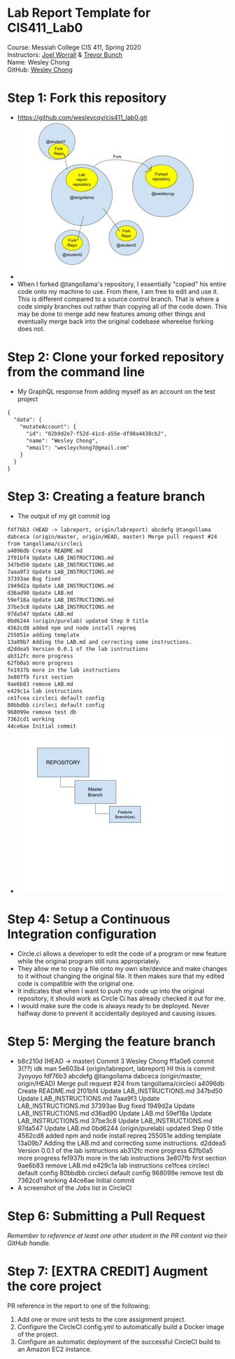 # Lab Report Template for CIS411_Lab0
Course: Messiah College CIS 411, Spring 2020<br/>
Instructors: [Joel Worrall](https://github.com/tangollama) & [Trevor Bunch](https://github.com/trevordbunch)<br/>
Name: Wesley Chong<br/>
GitHub: [Wesley Chong](https://github.com/wesleycqy)<br/>

# Step 1: Fork this repository
- https://github.com/wesleycqy/cis411_lab0.git
- ![RepositoryRelationships](../assets/RepositoryRelationships.png "RepositoryRelationships")
- When I forked @tangollama's repository, I essentially "copied" his entire code onto my machine to use. From there, I am free to edit and use it. This is different compared to a source control branch. That is where a code simply branches out rather than copying all of the code down. This may be done to merge add new features among other things and eventually merge back into the original codebase whereelse forking does not. 


# Step 2: Clone your forked repository from the command line
- My GraphQL response from adding myself as an account on the test project
```
{
  "data": {
    "mutateAccount": {
      "id": "02b9d2e7-f52d-41cd-a55e-df98a4438cb2",
      "name": "Wesley Chong",
      "email": "wesleychong7@gmail.com"
    }
  }
}
```

# Step 3: Creating a feature branch
- The output of my git commit log
```
fdf76b3 (HEAD -> labreport, origin/labreport) abcdefg @tangollama
dabceca (origin/master, origin/HEAD, master) Merge pull request #24 from tangollama/circleci
a4096db Create README.md
2f01bf4 Update LAB_INSTRUCTIONS.md
347bd50 Update LAB_INSTRUCTIONS.md
7aaa9f3 Update LAB_INSTRUCTIONS.md
37393ae Bug fixed
1949d2a Update LAB_INSTRUCTIONS.md
d36ad90 Update LAB.md
59ef18a Update LAB_INSTRUCTIONS.md
37be3c8 Update LAB_INSTRUCTIONS.md
97da547 Update LAB.md
0bd6244 (origin/purelab) updated Step 0 title
4562cd8 added npm and node install repreq
255051e adding template
13a09b7 Adding the LAB.md and correcting some instructions.
d2ddea5 Version 0.0.1 of the lab isntructions
ab312fc more progress
62fb0a5 more progress
fe1937b more in the lab instructions
3e807fb first section
9ae6b83 remove LAB.md
e429c1a lab instructions
ce1fcea circleci default config
80bbdbb circleci default config
968099e remove test db
7362cd1 working
44ce6ae Initial commit
```
- ![MasterFeatureBranch](../assets/MasterFeatureBranch.png "MasterFeatureBranch")

# Step 4: Setup a Continuous Integration configuration
- Circle.ci allows a developer to edit the code of a program or new feature while the original program still runs appropriately. 
- They allow me to copy a file onto my own site/device and make changes to it without changing the original file. It then makes sure that my edited code is compatible with the original one. 
- It indicates that when I want to push my code up into the original repository, it should work as Circle Ci has already checked it out for me.
- I would make sure the code is always ready to be deployed. Never halfway done to prevent it accidentally deployed and causing issues. 

# Step 5: Merging the feature branch
* b8c210d (HEAD -> master) Commit 3 Wesley Chong
ff1a0e6 commit 3(??) idk man
5e603b4 (origin/labreport, labreport) HI this is commit 2yoyoyo
fdf76b3 abcdefg @tangollama
dabceca (origin/master, origin/HEAD) Merge pull request #24 from tangollama/circleci
a4096db Create README.md
2f01bf4 Update LAB_INSTRUCTIONS.md
347bd50 Update LAB_INSTRUCTIONS.md
7aaa9f3 Update LAB_INSTRUCTIONS.md
37393ae Bug fixed
1949d2a Update LAB_INSTRUCTIONS.md
d36ad90 Update LAB.md
59ef18a Update LAB_INSTRUCTIONS.md
37be3c8 Update LAB_INSTRUCTIONS.md
97da547 Update LAB.md
0bd6244 (origin/purelab) updated Step 0 title
4562cd8 added npm and node install repreq
255051e adding template
13a09b7 Adding the LAB.md and correcting some instructions.
d2ddea5 Version 0.0.1 of the lab isntructions
ab312fc more progress
62fb0a5 more progress
fe1937b more in the lab instructions
3e807fb first section
9ae6b83 remove LAB.md
e429c1a lab instructions
ce1fcea circleci default config
80bbdbb circleci default config
968099e remove test db
7362cd1 working
44ce6ae Initial commit
* A screenshot of the _Jobs_ list in CircleCI

# Step 6: Submitting a Pull Request
_Remember to reference at least one other student in the PR content via their GitHub handle._

# Step 7: [EXTRA CREDIT] Augment the core project
PR reference in the report to one of the following:
1. Add one or more unit tests to the core assignment project. 
2. Configure the CircleCI config.yml to automatically build a Docker image of the project.
3. Configure an automatic deployment of the successful CircleCI build to an Amazon EC2 instance.
